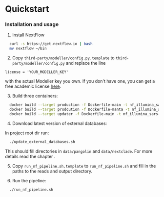 # Quickstart

### Installation and usage

1. Install NextFlow

```bash
  curl -s https://get.nextflow.io | bash
  mv nextflow ~/bin
```

2. Copy `third-party/modeller/config.py.template` to `third-party/modeller/config.py` and replace the line

```license = 'YOUR_MODELLER_KEY'```

with the actual Modeller key you own. If you don't have one, you can get a free academic license [here](https://salilab.org/modeller/registration.html).

3. Build three containers:

```bash
  docker build --target production -f Dockerfile-main -t nf_illumina_sars-3.0-main .
  docker build --target prodcution -f Dockerfile-manta -t nf_illumina_sars-3.0-manta .
  docker build --target updater -f Dockerfile-main -t nf_illumina_sars-3.0-updater:latest .
```

4. Download latest version of external databases:

In project root dir run:
```bash
  ./update_external_databases.sh
```
This should fill directories in `data/pangolin` and `data/nextclade`.
For more details read the chapter [](updates.md).

5. Copy `run_nf_pipeline.sh.template` to `run_nf_pipeline.sh` and fill in the paths to the reads and output directory.

6. Run the pipeline:

```bash
  ./run_nf_pipeline.sh
```